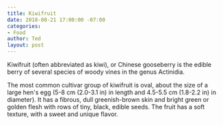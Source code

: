 ```yaml
---
title: Kiwifruit
date: 2018-08-21 17:00:00 -07:00
categories:
- Food
author: Ted
layout: post
---
```


Kiwifruit (often abbreviated as kiwi), or Chinese gooseberry is the edible
berry of several species of woody vines in the genus Actinidia.

The most common cultivar group of kiwifruit is oval, about the size of a large
hen's egg (5-8 cm (2.0-3.1 in) in length and 4.5-5.5 cm (1.8-2.2 in) in
diameter). It has a fibrous, dull greenish-brown skin and bright green or
golden flesh with rows of tiny, black, edible seeds. The fruit has a soft
texture, with a sweet and unique flavor.
